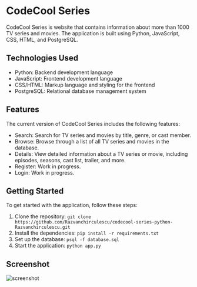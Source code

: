 # CodeCool Series

CodeCool Series is website that contains information about more than 1000 TV series and movies. The application is built using Python, JavaScript, CSS, HTML, and PostgreSQL.

## Technologies Used

- Python: Backend development language
- JavaScript: Frontend development language
- CSS/HTML: Markup language and styling for the frontend
- PostgreSQL: Relational database management system

## Features

The current version of CodeCool Series includes the following features:

- Search: Search for TV series and movies by title, genre, or cast member.
- Browse: Browse through a list of all TV series and movies in the database.
- Details: View detailed information about a TV series or movie, including episodes, seasons, cast list, trailer, and more.
- Register: Work in progress.
- Login: Work in progress.

## Getting Started

To get started with the application, follow these steps:

1. Clone the repository: `git clone https://github.com/Razvanchirculescu/codecool-series-python-Razvanchirculescu.git`
2. Install the dependencies: `pip install -r requirements.txt`
3. Set up the database: `psql -f database.sql`
4. Start the application: `python app.py`

## Screenshot

![screenshot](https://drive.google.com/uc?id=1Aj7j_bVIv4FHYqOlPQC0iOlgF9_IsdXV)

